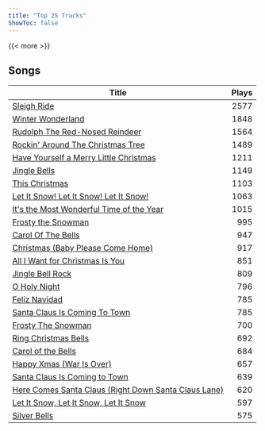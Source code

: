 ```yaml
---
title: "Top 25 Tracks"
ShowToc: false
---
```


{{< more >}}

## Songs
Title | Plays 
----- | -----: 
[Sleigh Ride](/songs/sleigh-ride) | 2577
[Winter Wonderland](/songs/winter-wonderland) | 1848
[Rudolph The Red-Nosed Reindeer](/songs/rudolph-the-red-nosed-reindeer) | 1564
[Rockin' Around The Christmas Tree](/songs/rockin-around-the-christmas-tree) | 1489
[Have Yourself a Merry Little Christmas](/songs/have-yourself-a-merry-little-christmas) | 1211
[Jingle Bells](/songs/jingle-bells) | 1149
[This Christmas](/songs/this-christmas) | 1103
[Let It Snow! Let It Snow! Let It Snow!](/songs/let-it-snow-let-it-snow-let-it-snow) | 1063
[It's the Most Wonderful Time of the Year](/songs/its-the-most-wonderful-time-of-the-year) | 1015
[Frosty the Snowman](/songs/frosty-the-snowman) | 995
[Carol Of The Bells](/songs/carol-of-the-bells) | 947
[Christmas (Baby Please Come Home)](/songs/christmas-baby-please-come-home) | 917
[All I Want for Christmas Is You](/songs/all-i-want-for-christmas-is-you) | 851
[Jingle Bell Rock](/songs/jingle-bell-rock) | 809
[O Holy Night](/songs/o-holy-night) | 796
[Feliz Navidad](/songs/feliz-navidad) | 785
[Santa Claus Is Coming To Town](/songs/santa-claus-is-coming-to-town) | 785
[Frosty The Snowman](/songs/frosty-the-snowman) | 700
[Ring Christmas Bells](/songs/ring-christmas-bells) | 692
[Carol of the Bells](/songs/carol-of-the-bells) | 684
[Happy Xmas (War Is Over)](/songs/happy-xmas-war-is-over) | 657
[Santa Claus Is Coming to Town](/songs/santa-claus-is-coming-to-town) | 639
[Here Comes Santa Claus (Right Down Santa Claus Lane)](/songs/here-comes-santa-claus-right-down-santa-claus-lane) | 620
[Let It Snow, Let It Snow, Let It Snow](/songs/let-it-snow-let-it-snow-let-it-snow) | 597
[Silver Bells](/songs/silver-bells) | 575

